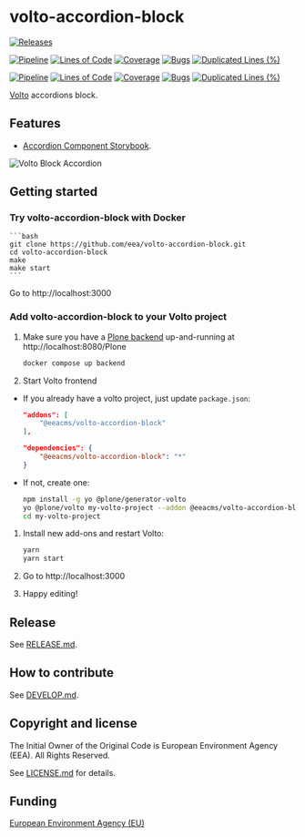 # volto-accordion-block

[![Releases](https://img.shields.io/github/v/release/eea/volto-accordion-block)](https://github.com/eea/volto-accordion-block/releases)

[![Pipeline](https://ci.eionet.europa.eu/buildStatus/icon?job=volto-addons%2Fvolto-accordion-block%2Fmaster&subject=master)](https://ci.eionet.europa.eu/view/Github/job/volto-addons/job/volto-accordion-block/job/master/display/redirect)
[![Lines of Code](https://sonarqube.eea.europa.eu/api/project_badges/measure?project=volto-accordion-block-master&metric=ncloc)](https://sonarqube.eea.europa.eu/dashboard?id=volto-accordion-block-master)
[![Coverage](https://sonarqube.eea.europa.eu/api/project_badges/measure?project=volto-accordion-block-master&metric=coverage)](https://sonarqube.eea.europa.eu/dashboard?id=volto-accordion-block-master)
[![Bugs](https://sonarqube.eea.europa.eu/api/project_badges/measure?project=volto-accordion-block-master&metric=bugs)](https://sonarqube.eea.europa.eu/dashboard?id=volto-accordion-block-master)
[![Duplicated Lines (%)](https://sonarqube.eea.europa.eu/api/project_badges/measure?project=volto-accordion-block-master&metric=duplicated_lines_density)](https://sonarqube.eea.europa.eu/dashboard?id=volto-accordion-block-master)

[![Pipeline](https://ci.eionet.europa.eu/buildStatus/icon?job=volto-addons%2Fvolto-accordion-block%2Fdevelop&subject=develop)](https://ci.eionet.europa.eu/view/Github/job/volto-addons/job/volto-accordion-block/job/develop/display/redirect)
[![Lines of Code](https://sonarqube.eea.europa.eu/api/project_badges/measure?project=volto-accordion-block-develop&metric=ncloc)](https://sonarqube.eea.europa.eu/dashboard?id=volto-accordion-block-develop)
[![Coverage](https://sonarqube.eea.europa.eu/api/project_badges/measure?project=volto-accordion-block-develop&metric=coverage)](https://sonarqube.eea.europa.eu/dashboard?id=volto-accordion-block-develop)
[![Bugs](https://sonarqube.eea.europa.eu/api/project_badges/measure?project=volto-accordion-block-develop&metric=bugs)](https://sonarqube.eea.europa.eu/dashboard?id=volto-accordion-block-develop)
[![Duplicated Lines (%)](https://sonarqube.eea.europa.eu/api/project_badges/measure?project=volto-accordion-block-develop&metric=duplicated_lines_density)](https://sonarqube.eea.europa.eu/dashboard?id=volto-accordion-block-develop)

[Volto](https://github.com/plone/volto) accordions block.

## Features

- [Accordion Component Storybook](https://eea.github.io/eea-storybook/?path=/story/components-accordion--default).

![Volto Block Accordion](https://raw.githubusercontent.com/eea/volto-accordion-block/docs/docs/volto-accordion-block.gif "Volto Block Accordion")


## Getting started

### Try volto-accordion-block with Docker

    ```bash
    git clone https://github.com/eea/volto-accordion-block.git
    cd volto-accordion-block
    make
    make start
    ```

Go to http://localhost:3000

### Add volto-accordion-block to your Volto project

1. Make sure you have a [Plone backend](https://plone.org/download) up-and-running at http://localhost:8080/Plone

    ```bash
    docker compose up backend
    ```

1. Start Volto frontend

- If you already have a volto project, just update `package.json`:

    ```json
    "addons": [
        "@eeacms/volto-accordion-block"
    ],

    "dependencies": {
        "@eeacms/volto-accordion-block": "*"
    }
    ```

- If not, create one:

    ```bash
    npm install -g yo @plone/generator-volto
    yo @plone/volto my-volto-project --addon @eeacms/volto-accordion-block
    cd my-volto-project
    ```

1. Install new add-ons and restart Volto:

    ```bash
    yarn
    yarn start
    ```

1. Go to http://localhost:3000

1. Happy editing!

## Release

See [RELEASE.md](https://github.com/eea/volto-accordion-block/blob/master/RELEASE.md).

## How to contribute

See [DEVELOP.md](https://github.com/eea/volto-accordion-block/blob/master/DEVELOP.md).

## Copyright and license

The Initial Owner of the Original Code is European Environment Agency (EEA).
All Rights Reserved.

See [LICENSE.md](https://github.com/eea/volto-accordion-block/blob/master/LICENSE.md) for details.

## Funding

[European Environment Agency (EU)](http://eea.europa.eu)
